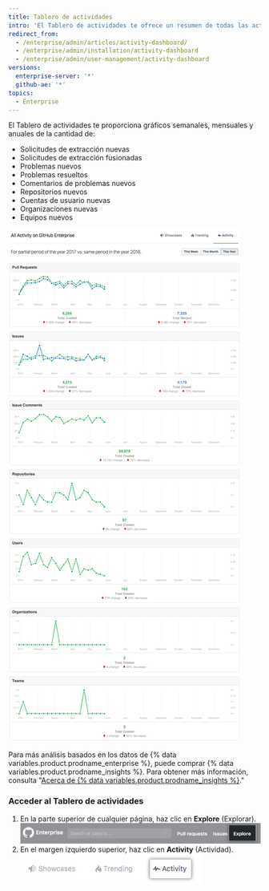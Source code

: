 ```yaml
---
title: Tablero de actividades
intro: 'El Tablero de actividades te ofrece un resumen de todas las actividades de {% data variables.product.product_location_enterprise %}.'
redirect_from:
  - /enterprise/admin/articles/activity-dashboard/
  - /enterprise/admin/installation/activity-dashboard
  - /enterprise/admin/user-management/activity-dashboard
versions:
  enterprise-server: '*'
  github-ae: '*'
topics:
  - Enterprise
---
```


El Tablero de actividades te proporciona gráficos semanales, mensuales y anuales de la cantidad de:
- Solicitudes de extracción nuevas
- Solicitudes de extracción fusionadas
- Problemas nuevos
- Problemas resueltos
- Comentarios de problemas nuevos
- Repositorios nuevos
- Cuentas de usuario nuevas
- Organizaciones nuevas
- Equipos nuevos

![Tablero de actividades](/assets/images/enterprise/activity/activity-dashboard-yearly.png)

Para más análisis basados en los datos de {% data variables.product.prodname_enterprise %}, puede comprar {% data variables.product.prodname_insights %}. Para obtener más información, consulta "[Acerca de {% data variables.product.prodname_insights %}](/insights/installing-and-configuring-github-insights/about-github-insights)."

### Acceder al Tablero de actividades

1. En la parte superior de cualquier página, haz clic en **Explore** (Explorar). ![Explorar la etiqueta](/assets/images/enterprise/settings/ent-new-explore.png)
2. En el margen izquierdo superior, haz clic en **Activity** (Actividad). ![Botón de actividades](/assets/images/enterprise/activity/activity-button.png)
